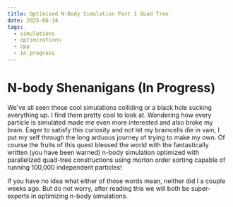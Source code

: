 ```yaml
---
title: Optimized N-Body Simulation Part 1 Quad Tree
date: 2025-06-14
tags:
  - simulations
  - optimizations
  - cpp
  - in_progress
---
```

# N-body Shenanigans (In Progress)

We've all seen those cool simulations colliding or a black hole sucking everything up. I find them pretty cool to look at. Wondering how every particle is simulated made me even more interested and also broke my brain. Eager to satisfy this curiosity and not let my braincells die in vain, I put my self through the long arduous journey of trying to make my own. Of course the fruits of this quest blessed the world with the fantastically written (you have been warned) n-body simulation optimized with parallelized quad-tree constructions using morton order sorting capable of running 100,000 independent particles!

If you have no idea what either of those words mean, neither did I a couple weeks ago. But do not worry, after reading this we will both be super-experts in optimizing n-body simulations.
